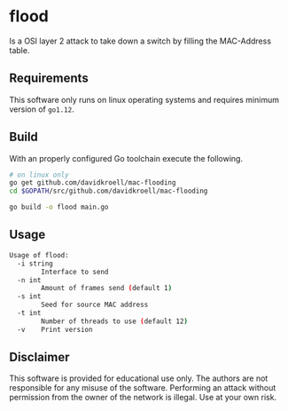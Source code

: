 # flood
Is a OSI layer 2 attack to take down a switch by filling the MAC-Address table.

## Requirements
This software only runs on linux operating systems and requires minimum version of `go1.12`.

## Build
With an properly configured Go toolchain execute the following.

```bash
# on linux only
go get github.com/davidkroell/mac-flooding
cd $GOPATH/src/github.com/davidkroell/mac-flooding

go build -o flood main.go
```

## Usage
```bash
Usage of flood:
  -i string
    	Interface to send
  -n int
    	Amount of frames send (default 1)
  -s int
    	Seed for source MAC address
  -t int
    	Number of threads to use (default 12)
  -v	Print version
```

## Disclaimer
This software is provided for educational use only.
The authors are not responsible for any misuse of the software.
Performing an attack without permission from the owner of the network is illegal.
Use at your own risk.
